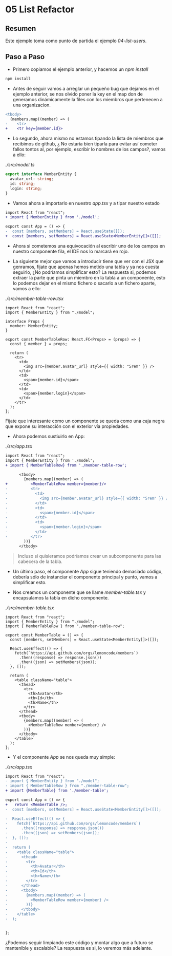# 05 List Refactor

## Resumen

Este ejemplo toma como punto de partida el ejemplo _04-list-users_.

## Paso a Paso

- Primero copiamos el ejemplo anterior, y hacemos un _npm install_

```bash
npm install
```

- Antes de seguir vamos a arreglar un pequeño bug que dejamos en el ejemplo
  anterior, se nos olvido poner la key en el map don de generamos dinámicamente
  la files con los miembros que pertenecen a una organizacion.

```diff
<tbody>
  {members.map((member) => (
-    <tr>
+    <tr key={member.id}>
```

- Lo segundo, ahora mismo no estamos tipando la lista de miembros que recibimos de
  github, ¿ No estaría bien tiparla para evitar así cometer fallos tontos al, por ejemplo,
  escribir lo nombres de los campos?, vamos a ello:

_./src/model.ts_

```typescript
export interface MemberEntity {
  avatar_url: string;
  id: string;
  login: string;
}
```

- Vamos ahora a importarlo en nuestro _app.tsx_ y a tipar nuestro estado

```diff
import React from "react";
+ import { MemberEntity } from './model';

export const App = () => {
-  const [members, setMembers] = React.useState([]);
+  const [members, setMembers] = React.useState<MemberEntity[]>([]);
```

- Ahora si cometemos una equivocación al escribir uno de los campos en nuestro
  componente fila, el IDE nos lo marcará en rojo.

- La siguiente mejor que vamos a introducir tiene que ver con el JSX que genramos,
  fijate que apenas hemos metido una tabla y ya nos cuesta seguirlo, ¿No podríamos
  simplificar esto? La respuesta si, podemos extraer la parte que pinta un miembro
  en la tabla a un componente, esto lo podemos dejar en el mismo fichero o sacarlo
  a un fichero aparte, vamos a ello:

_./src/member-table-row.tsx_

```tsx
import React from "react";
import { MemberEntity } from "./model";

interface Props {
  member: MemberEntity;
}

export const MemberTableRow: React.FC<Props> = (props) => {
  const { member } = props;

  return (
    <tr>
      <td>
        <img src={member.avatar_url} style={{ width: "5rem" }} />
      </td>
      <td>
        <span>{member.id}</span>
      </td>
      <td>
        <span>{member.login}</span>
      </td>
    </tr>
  );
};
```

Fijate que interesante como un componente se queda como una caja negra que expone su interacción con
el exterior vía propiedades.

- Ahora podemos sustiuirlo en App:

_./src/app.tsx_

```diff
import React from "react";
import { MemberEntity } from './model';
+ import { MemberTableRow} from './member-table-row';
```

```diff
      <tbody>
        {members.map((member) => (
+          <MemberTableRow member={member}/>
-          <tr>
-            <td>
-              <img src={member.avatar_url} style={{ width: "5rem" }} />
-            </td>
-            <td>
-              <span>{member.id}</span>
-            </td>
-            <td>
-              <span>{member.login}</span>
-            </td>
-          </tr>
        ))}
      </tbody>
```

> Incluso si quisieramos podríamos crear un subcomponente para las cabecera de la tabla.

- Un último paso, el componente _App_ sigue teniendo demasiado código, debería sólo de instanciar
  el componente principal y punto, vamos a simplificar esto.

- Nos creamos un componente que se llame _member-table.tsx_ y encapsulamos la tabla en dicho componente.

_./src/member-table.tsx_

```tsx
import React from "react";
import { MemberEntity } from "./model";
import { MemberTableRow } from "./member-table-row";

export const MemberTable = () => {
  const [members, setMembers] = React.useState<MemberEntity[]>([]);

  React.useEffect(() => {
    fetch(`https://api.github.com/orgs/lemoncode/members`)
      .then((response) => response.json())
      .then((json) => setMembers(json));
  }, []);

  return (
    <table className="table">
      <thead>
        <tr>
          <th>Avatar</th>
          <th>Id</th>
          <th>Name</th>
        </tr>
      </thead>
      <tbody>
        {members.map((member) => (
          <MemberTableRow member={member} />
        ))}
      </tbody>
    </table>
  );
};
```

- Y el componente _App_ se nos queda muy simple:

_./src/app.tsx_

```diff
import React from "react";
- import { MemberEntity } from "./model";
- import { MemberTableRow } from "./member-table-row";
+ import {MemberTable} from './member-table';
```

```diff
export const App = () => {
+   return <MemberTable />;
-  const [members, setMembers] = React.useState<MemberEntity[]>([]);

-  React.useEffect(() => {
-    fetch(`https://api.github.com/orgs/lemoncode/members`)
-      .then((response) => response.json())
-      .then((json) => setMembers(json));
-  }, []);
-
-  return (
-    <table className="table">
-      <thead>
-        <tr>
-          <th>Avatar</th>
-          <th>Id</th>
-          <th>Name</th>
-        </tr>
-      </thead>
-      <tbody>
-        {members.map((member) => (
-          <MemberTableRow member={member} />
-        ))}
-      </tbody>
-    </table>
-  );


};
```

¿Podemos seguir limpiando este código y montar algo que a futuro se mantenible y escalable? La respuesta es si, lo veremos
más adelante.

